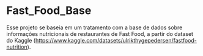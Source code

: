 # Fast_Food_Base
Esse projeto se baseia em um tratamento com a base de dados sobre informações nutricionais de restaurantes de Fast Food, a partir do dataset do Kaggle (https://www.kaggle.com/datasets/ulrikthygepedersen/fastfood-nutrition).
